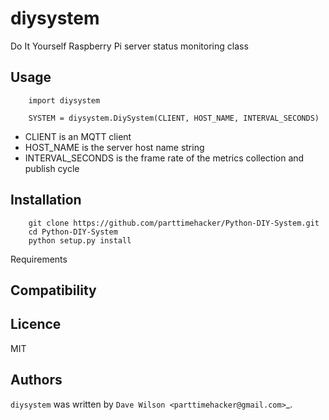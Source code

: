 diysystem
=========

Do It Yourself Raspberry Pi server status monitoring class

Usage
-----
        
        import diysystem
        
        SYSTEM = diysystem.DiySystem(CLIENT, HOST_NAME, INTERVAL_SECONDS)
        
- CLIENT is an MQTT client
- HOST_NAME is the server host name string
- INTERVAL_SECONDS is the frame rate of the metrics collection and publish cycle

Installation
------------

        git clone https://github.com/parttimehacker/Python-DIY-System.git
        cd Python-DIY-System
        python setup.py install

Requirements

Compatibility
-------------

Licence
-------

MIT

Authors
-------

`diysystem` was written by `Dave Wilson <parttimehacker@gmail.com>`_.
